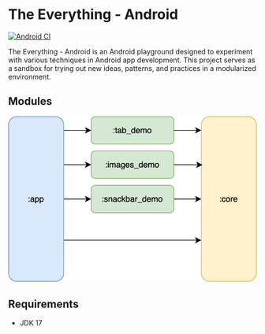 # The Everything - Android

[![Android CI](https://github.com/themobilecoder/theeverything-android/actions/workflows/android.yml/badge.svg)](https://github.com/themobilecoder/theeverything-android/actions/workflows/android.yml)

The Everything - Android is an Android playground designed to experiment with various techniques in Android app development. This project serves as a sandbox for trying out new ideas, patterns, and practices in a modularized environment.

## Modules

![Architecture Diagram](diagrams/theeverything-architecture.svg)

## Requirements

- JDK 17
